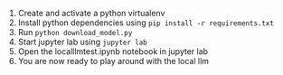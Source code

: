 1. Create and activate a python virtualenv
2. Install python dependencies using `pip install -r requirements.txt`
3. Run `python download_model.py`
4. Start jupyter lab using `jupyter lab`
5. Open the localllmtest.ipynb notebook in jupyter lab
6. You are now ready to play around with the local llm